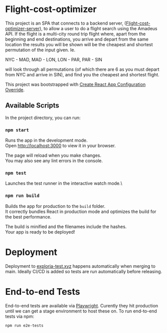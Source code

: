# Flight-cost-optimizer 

This project is an SPA that connects to a backend server, ([Flight-cost-optimizer-server](https://github.com/connororr/flight-cost-optimizer-server)),
to allow a user to do a flight search using the Amadeus API.
If the flight is a multi-city round trip flight where, apart from the beginning and end destinations, you arrive and depart from
the same location the results you will be shown will be the cheapest and shortest permutation of the input given. Ie.

NYC - MAD, MAD - LON, LON - PAR, PAR - SIN

will look through all permutations (of which there are 6 as you must depart from NYC and arrive in SIN), and find you the cheapest and shortest
flight.

This project was bootstrapped with [Create React App Configuration Override](https://github.com/dilanx/craco).

## Available Scripts

In the project directory, you can run:

### `npm start`

Runs the app in the development mode.\
Open [http://localhost:3000](http://localhost:3000) to view it in your browser.

The page will reload when you make changes.\
You may also see any lint errors in the console.

### `npm test`

Launches the test runner in the interactive watch mode.\

### `npm run build`

Builds the app for production to the `build` folder.\
It correctly bundles React in production mode and optimizes the build for the best performance.

The build is minified and the filenames include the hashes.\
Your app is ready to be deployed!

# Deployment

Deployment to [exploria-test.xyz](exploria-test.xyz) happens automatically when merging to main. Ideally CI/CD is added
so tests are run automatically before releasing.

# End-to-end Tests

End-to-end tests are available via [Playwright](https://playwright.dev/). Curently they hit production 
until we can get a stage environment to host these on. To run end-to-end tests via npm:

```
npm run e2e-tests
```